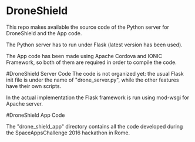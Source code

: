 # DroneShield
This repo makes available the source code of the Python server for DroneShield and the App code.

The Python server has to run under Flask (latest version has been used).

The App code has been made using Apache Cordova and IONIC Framework, so both of them are required in order to compile the code.

#DroneShield Server Code
The code is not organized yet: the usual Flask init file is under the name of "drone_server.py", while the other features have their own scripts.

In the actual implementation the Flask framework is run using mod-wsgi for Apache server.

#DroneShield App Code

The "drone_shield_app" directory contains all the code developed during the SpaceAppsChallenge 2016 hackathon in Rome.
 
